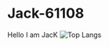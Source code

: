 # Jack-61108
Hello I am JacK
![Top Langs](https://github-readme-stats.vercel.app/api/top-langs/?username=Jack-261108&layout=compact&theme=tokyonight)
